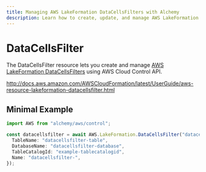 ```yaml
---
title: Managing AWS LakeFormation DataCellsFilters with Alchemy
description: Learn how to create, update, and manage AWS LakeFormation DataCellsFilters using Alchemy Cloud Control.
---
```


# DataCellsFilter

The DataCellsFilter resource lets you create and manage [AWS LakeFormation DataCellsFilters](https://docs.aws.amazon.com/lakeformation/latest/userguide/) using AWS Cloud Control API.

http://docs.aws.amazon.com/AWSCloudFormation/latest/UserGuide/aws-resource-lakeformation-datacellsfilter.html

## Minimal Example

```ts
import AWS from "alchemy/aws/control";

const datacellsfilter = await AWS.LakeFormation.DataCellsFilter("datacellsfilter-example", {
  TableName: "datacellsfilter-table",
  DatabaseName: "datacellsfilter-database",
  TableCatalogId: "example-tablecatalogid",
  Name: "datacellsfilter-",
});
```

